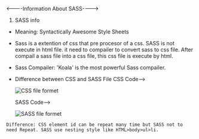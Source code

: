 <----Information About SASS---->

01. SASS info

   * Meaning: Syntactically Awesome Style Sheets

   * Sass is a extention of css that pre procesor of a css. SASS is not execute in html file. it need to compailer to convert sass to css file. After compail a sass file into a css file, this css file is execute by html.

   * Sass Compailer: 'Koala' is the most powerful Sass compailer.

   * Difference between CSS and SASS File 
        CSS Code--> 
        
        ![CSS file formet](https://user-images.githubusercontent.com/76748668/117567007-c129ca80-b0db-11eb-8431-a0ec8030391e.jpg)
        
        SASS Code-->
        
        ![SASS file formet](https://user-images.githubusercontent.com/76748668/117567038-e6b6d400-b0db-11eb-863d-246eada291b6.jpg)
        
    
    Difference: CSS element id can be repeat many time but SASS not to need Repeat. SASS use nesting style like HTML>body>ul>li.
        



